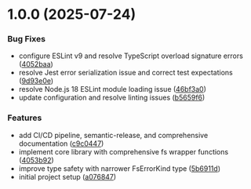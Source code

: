 # 1.0.0 (2025-07-24)


### Bug Fixes

* configure ESLint v9 and resolve TypeScript overload signature errors ([4052baa](https://github.com/jvens/neverthrow-fs/commit/4052baa938d34ff97313f26fa35d1ffd35736a30))
* resolve Jest error serialization issue and correct test expectations ([9d93e0e](https://github.com/jvens/neverthrow-fs/commit/9d93e0ea97b78dce1110401ca86c69feb283b572))
* resolve Node.js 18 ESLint module loading issue ([46bf3a0](https://github.com/jvens/neverthrow-fs/commit/46bf3a065dcd56c34e3dda2e51b89249cd949a64))
* update configuration and resolve linting issues ([b5659f6](https://github.com/jvens/neverthrow-fs/commit/b5659f6f02fd42e5f20858c8871dcf2bf734f6a1))


### Features

* add CI/CD pipeline, semantic-release, and comprehensive documentation ([c9c0447](https://github.com/jvens/neverthrow-fs/commit/c9c04478250eb9cf026a2c96c8f56077534805c6))
* implement core library with comprehensive fs wrapper functions ([4053b92](https://github.com/jvens/neverthrow-fs/commit/4053b92aeffce03043f34ea74f4ab91b4f124f5a))
* improve type safety with narrower FsErrorKind type ([5b6911d](https://github.com/jvens/neverthrow-fs/commit/5b6911d6022d90f241e52acbd97d15d11b46b201))
* initial project setup ([a076847](https://github.com/jvens/neverthrow-fs/commit/a076847c4588cb0d44caca60b1b6c7763d7d9cb1))
